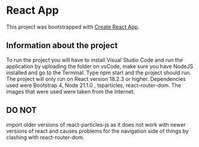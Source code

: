# React App

This project was bootstrapped with [Create React App](https://github.com/facebook/create-react-app).

## Information about the project
 To run the project you will have to install Visual Studio Code and run the application by uploading the folder on vsCode, make 
 sure you have NodeJS installed and  go to the Terminal. Type npm start and the project should run.
 The project will only run on React version 18.2.3 or higher.
 Dependencies used were Bootstrap 4, Node 21.1.0 , tsparticles, react-router-dom.
 The images that were used were taken from the internet.

 ## DO NOT
import older versions of react-particles-js as it does not work with newer versions of react and causes problems for the navigation side of things by clashing with react-router-dom.


